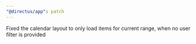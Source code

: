 ```yaml
---
"@directus/app": patch
---
```


Fixed the calendar layout to only load items for current range, when no user filter is provided

